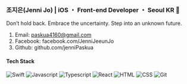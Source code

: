 ### 조지은(Jenni Jo) | iOS ・ Front-end Developer ・ Seoul KR 👋

Don’t hold back. Embrace the uncertainty. Step into an unknown future.

1. Email: paskua4160@gmail.com
2. Facebook: facebook.com/JenniJeeunJo
3. Github: github.com/jenniPaskua

#### Tech Stack 
![Swift](https://img.shields.io/badge/-Swift-46a2f1?style=for-the-badge&logo=swift)
![Javascript](https://img.shields.io/badge/-JavaScript-%23F7DF1C?style=for-the-badge&amp;logo=javascript&amp;logoColor=000000&amp;labelColor=%23F7DF1C&amp;color=%23FFCE5A)
![Typescript](https://img.shields.io/badge/-TypeScript-007ACC?style=for-the-badge&amp;logo=typescript&amp;logoColor=white)
![React](https://img.shields.io/badge/-React-222222?style=for-the-badge&logo=react)
![HTML](https://img.shields.io/badge/-HTML5-F05032?style=for-the-badge&amp;logo=html5&amp;logoColor=ffffff)
![CSS](https://img.shields.io/badge/-CSS3-007ACC?style=for-the-badge&amp;logo=css3)
![Git](https://img.shields.io/badge/-Git-F05032?style=for-the-badge&logo=git&logoColor=ffffff)
